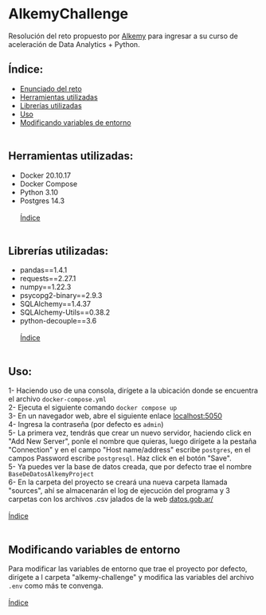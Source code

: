 # AlkemyChallenge

Resolución del reto propuesto por [Alkemy](https://www.alkemy.org) para ingresar a su curso de aceleración de Data Analytics + Python.<br>

## Índice:
* [Enunciado del reto](https://github.com/Casvill/AlkemyChallenge/blob/main/Challenge%20Data%20Analytics%20con%20Python.pdf)  
* [Herramientas utilizadas](#Herramientas-utilizadas)  
* [Librerías utilizadas](#Librerías-utilizadas)
* [Uso](#Uso)
* [Modificando variables de entorno](#Modificando-variables-de-entorno)<br><br>

## Herramientas utilizadas:    
- Docker 20.10.17  
- Docker Compose  
- Python 3.10  
- Postgres 14.3  
<br>[Índice](#Índice)<br><br> 
  
## Librerías utilizadas:   
- pandas==1.4.1
- requests==2.27.1
- numpy==1.22.3
- psycopg2-binary==2.9.3
- SQLAlchemy==1.4.37
- SQLAlchemy-Utils==0.38.2
- python-decouple==3.6  
<br>[Índice](#Índice)<br><br> 

## Uso:  
1-  Haciendo uso de una consola, dirígete a la ubicación donde se encuentra el archivo `docker-compose.yml`  
2-  Ejecuta el siguiente comando `docker compose up`  
3-  En un navegador web, abre el siguiente enlace [localhost:5050](http://127.0.0.1:5050)  
4-  Ingresa la contraseña (por defecto es `admin`)  
5-  La primera vez, tendrás que crear un nuevo servidor, haciendo click en "Add New Server", ponle el nombre que quieras, luego dirígete a la pestaña "Connection" 
y en el campo "Host name/address" escribe `postgres`, en el campos Password escribe `postgresql`. Haz click en el botón "Save".  
5-  Ya puedes ver la base de datos creada, que por defecto trae el nombre `BaseDeDatosAlkemyProject`  
6-  En la carpeta del proyecto se creará una nueva carpeta llamada "sources", ahí se almacenarán el log de ejecución del programa y 3 carpetas con los archivos 
.csv jalados de la web [datos.gob.ar/](https://datos.gob.ar/)  
<br>[Índice](#Índice)<br><br> 

## Modificando variables de entorno  
Para modificar las variables de entorno que trae el proyecto por defecto, dirígete a l carpeta "alkemy-challenge" y modifica las variables del archivo `.env`
como más te convenga.  
<br>[Índice](#Índice)<br><br> 
